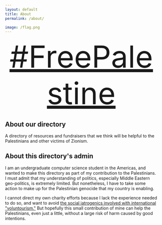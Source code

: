 ```yaml
---
layout: default
title: About
permalink: /about/

image: /flag.png
---
```


<center>
  <a href="https://x.com/freepalestine" target="_blank" style="font-size:100px;">#FreePalestine</a>
</center>

## About our directory

A directory of resources and fundraisers that we think will be helpful to the Palestinians and other victims of Zionism.

## About this directory's admin

I am an undergraduate computer science student in the Americas, and wanted to make this directory as part of my contribution to the Palestinians. I must admit that my understanding of politics, especially Middle Eastern geo-politics, is extremely limited. But nonetheless, I have to take some action to make up for the Palestinian genocide that my country is enabling. 

I cannot direct my own charity efforts because I lack the experience needed to do so, and want to avoid [the social iatrogenics involved with international "voluntourism."](https://www.uvm.edu/~jashman/CDAE195_ESCI375/To%20Hell%20with%20Good%20Intentions.pdf) But hopefully this small contribution of mine can help the Palestinians, even just a little, without a large risk of harm caused by good intentions.

